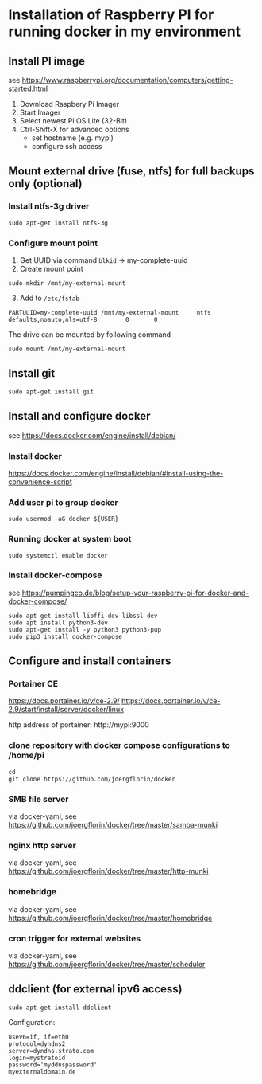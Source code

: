 # Installation of Raspberry PI for running docker in my environment
 
## Install PI image
 
see https://www.raspberrypi.org/documentation/computers/getting-started.html
 
1. Download Raspbery Pi Imager
2. Start Imager
3. Select newest Pi OS Lite (32-Bit)
4. Ctrl-Shift-X for advanced options
   - set hostname (e.g. mypi)
   - configure ssh access

## Mount external drive (fuse, ntfs) for full backups only (optional)

### Install ntfs-3g driver
```
sudo apt-get install ntfs-3g
```

### Configure mount point

1. Get UUID via command `blkid` -> my-complete-uuid
2. Create mount point

```
sudo mkdir /mnt/my-external-mount
```

3. Add to `/etc/fstab`

```
PARTUUID=my-complete-uuid /mnt/my-external-mount     ntfs    defaults,noauto,nls=utf-8        0       0
```

The drive can be mounted by following command

```
sudo mount /mnt/my-external-mount
```

## Install git
```
sudo apt-get install git
```
## Install and configure docker
see https://docs.docker.com/engine/install/debian/

### Install docker
https://docs.docker.com/engine/install/debian/#install-using-the-convenience-script

### Add user pi to group docker
```
sudo usermod -aG docker ${USER}
```
### Running docker at system boot
```
sudo systemctl enable docker
```

### Install docker-compose
see https://pumpingco.de/blog/setup-your-raspberry-pi-for-docker-and-docker-compose/

```
sudo apt-get install libffi-dev libssl-dev
sudo apt install python3-dev
sudo apt-get install -y python3 python3-pup
sudo pip3 install docker-compose
```

## Configure and install containers
### Portainer CE
https://docs.portainer.io/v/ce-2.9/
https://docs.portainer.io/v/ce-2.9/start/install/server/docker/linux

http address of portainer: http://mypi:9000

### clone repository with docker compose configurations to /home/pi

```
cd
git clone https://github.com/joergflorin/docker
```

### SMB file server
via docker-yaml, see https://github.com/joergflorin/docker/tree/master/samba-munki

### nginx http server
via docker-yaml, see https://github.com/joergflorin/docker/tree/master/http-munki

### homebridge
via docker-yaml, see https://github.com/joergflorin/docker/tree/master/homebridge

### cron trigger for external websites
via docker-yaml, see https://github.com/joergflorin/docker/tree/master/scheduler

## ddclient (for external ipv6 access)
```
sudo apt-get install ddclient
```

Configuration:
```
usev6=if, if=eth0
protocol=dyndns2
server=dyndns.strato.com
login=mystratoid
password='myddnspassword'
myexternaldomain.de
```
